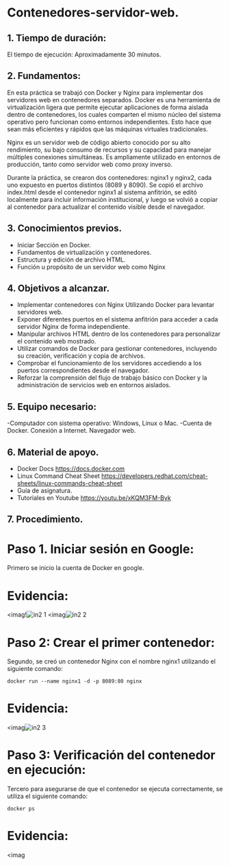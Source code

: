 # Contenedores-servidor-web.
## 1. Tiempo de duración:
El tiempo de ejecución: Aproximadamente 30 minutos.
## 2. Fundamentos:
En esta práctica se trabajó con Docker y Nginx para implementar dos servidores web en contenedores separados. Docker es una herramienta de virtualización ligera que permite ejecutar aplicaciones de forma aislada dentro de contenedores, los cuales comparten el mismo núcleo del sistema operativo pero funcionan como entornos independientes. Esto hace que sean más eficientes y rápidos que las máquinas virtuales tradicionales.

Nginx es un servidor web de código abierto conocido por su alto rendimiento, su bajo consumo de recursos y su capacidad para manejar múltiples conexiones simultáneas. Es ampliamente utilizado en entornos de producción, tanto como servidor web como proxy inverso.

Durante la práctica, se crearon dos contenedores: nginx1 y nginx2, cada uno expuesto en puertos distintos (8089 y 8090). Se copió el archivo index.html desde el contenedor nginx1 al sistema anfitrión, se editó localmente para incluir información institucional, y luego se volvió a copiar al contenedor para actualizar el contenido visible desde el navegador.
## 3. Conocimientos previos.
- Iniciar Sección en Docker.
- Fundamentos de virtualización y contenedores.
- Estructura y edición de archivo HTML.
- Función u propósito de un servidor web como Nginx
## 4. Objetivos a alcanzar.
- Implementar contenedores con Nginx Utilizando Docker para levantar servidores web.
- Exponer diferentes puertos en el sistema anfitrión para acceder a cada servidor Nginx de forma independiente.
- Manipular archivos HTML dentro de los contenedores para personalizar el contenido web mostrado.
- Utilizar comandos de Docker para gestionar contenedores, incluyendo su creación, verificación y copia de archivos.
- Comprobar el funcionamiento de los servidores accediendo a los puertos correspondientes desde el navegador.
- Reforzar la comprensión del flujo de trabajo básico con Docker y la administración de servicios web en entornos aislados.
## 5. Equipo necesario:
-Computador con sistema operativo: Windows, Linux o Mac.
-Cuenta de Docker.
Conexión a Internet.
Navegador web.
## 6. Material de apoyo.
- Docker Docs https://docs.docker.com
- Linux Command Cheat Sheet https://developers.redhat.com/cheat-sheets/linux-commands-cheat-sheet​
- Guía de asignatura.
- Tutoriales en Youtube https://youtu.be/xKQM3FM-Byk
## 7. Procedimiento.
# Paso 1. Iniciar sesión en Google:
Primero se inicio la cuenta de Docker en google.
# Evidencia:
<imag!![in2 1](https://github.com/user-attachments/assets/a7d03692-5f10-4ea7-a255-c0fa4ac1c128)
<imag![in2 2](https://github.com/user-attachments/assets/8b22c324-7977-48fb-802f-c3e5aaf74759)

# Paso 2: Crear el primer contenedor:
Segundo, se creó un contenedor Nginx con el nombre nginx1 utilizando el siguiente comando:
```
docker run --name nginx1 -d -p 8089:80 nginx
```
# Evidencia:
<imag![in2 3](https://github.com/user-attachments/assets/3cce2760-dd5f-43d1-aa9e-15d7d8719621)

# Paso 3: Verificación del contenedor en ejecución:
Tercero para asegurarse de que el contenedor se ejecuta correctamente, se utiliza el siguiente comando:
```
docker ps
```
# Evidencia:
<imag
